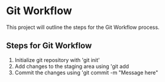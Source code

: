 # Git Workflow

This project will outline the steps for the Git Workflow process.

## Steps for Git Workflow

1. Initialize git repository with 'git init'
2. Add changes to the staging area using 'git add <filename>
3. Commit the changes using 'git commit -m "Message here"